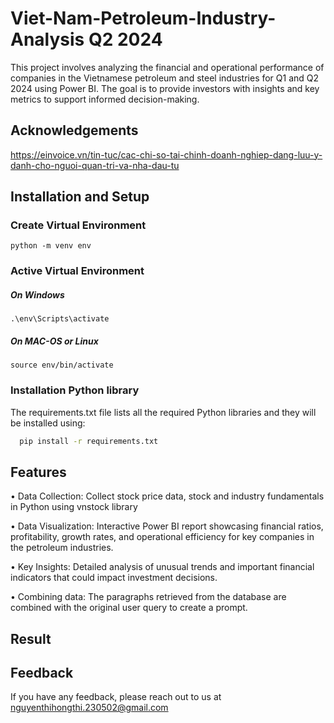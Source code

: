 # Viet-Nam-Petroleum-Industry-Analysis Q2 2024

This project involves analyzing the financial and operational performance of companies in the Vietnamese petroleum and steel industries for Q1 and Q2 2024 using Power BI. The goal is to provide investors with insights and key metrics to support informed decision-making.

## Acknowledgements
https://einvoice.vn/tin-tuc/cac-chi-so-tai-chinh-doanh-nghiep-dang-luu-y-danh-cho-nguoi-quan-tri-va-nha-dau-tu

## Installation and Setup

### Create Virtual Environment

```bashCopy code
python -m venv env
```
### Active Virtual Environment
##### On Windows
```bashCopy code
.\env\Scripts\activate
```
##### On MAC-OS or Linux
```bashCopy code
source env/bin/activate
```
### Installation Python library
The requirements.txt file lists all the required Python libraries and they will be installed using:
```bash
  pip install -r requirements.txt
```

## Features
•  Data Collection: Collect stock price data, stock and industry fundamentals in Python using vnstock library

•  Data Visualization: Interactive Power BI report showcasing financial ratios, profitability, growth rates, and operational efficiency for key companies in the petroleum industries.

•  Key Insights: Detailed analysis of unusual trends and important financial indicators that could impact investment decisions.

•  Combining data: The paragraphs retrieved from the database are combined with the original user query to create a prompt.

## Result


## Feedback

If you have any feedback, please reach out to us at nguyenthihongthi.230502@gmail.com

